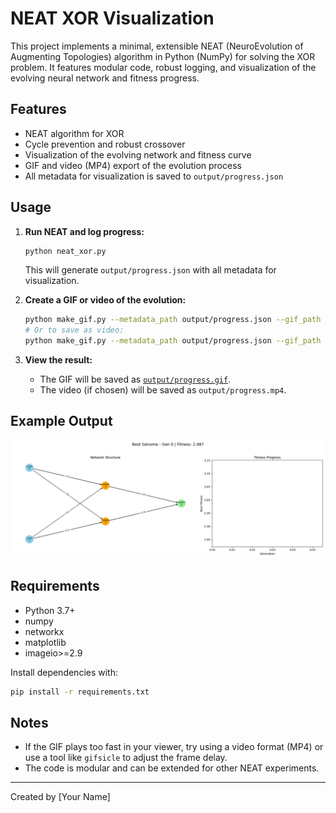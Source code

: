 # NEAT XOR Visualization

This project implements a minimal, extensible NEAT (NeuroEvolution of Augmenting Topologies) algorithm in Python (NumPy) for solving the XOR problem. It features modular code, robust logging, and visualization of the evolving neural network and fitness progress.

## Features

- NEAT algorithm for XOR
- Cycle prevention and robust crossover
- Visualization of the evolving network and fitness curve
- GIF and video (MP4) export of the evolution process
- All metadata for visualization is saved to `output/progress.json`

## Usage

1. **Run NEAT and log progress:**

   ```sh
   python neat_xor.py
   ```

   This will generate `output/progress.json` with all metadata for visualization.

2. **Create a GIF or video of the evolution:**

   ```sh
   python make_gif.py --metadata_path output/progress.json --gif_path output/progress.gif --duration_ms 60000
   # Or to save as video:
   python make_gif.py --metadata_path output/progress.json --gif_path output/progress.mp4 --duration_ms 60000
   ```

3. **View the result:**
   - The GIF will be saved as [`output/progress.gif`](output/progress.gif).
   - The video (if chosen) will be saved as `output/progress.mp4`.

## Example Output

![NEAT XOR Evolution GIF](output/progress.gif)

## Requirements

- Python 3.7+
- numpy
- networkx
- matplotlib
- imageio>=2.9

Install dependencies with:

```sh
pip install -r requirements.txt
```

## Notes

- If the GIF plays too fast in your viewer, try using a video format (MP4) or use a tool like `gifsicle` to adjust the frame delay.
- The code is modular and can be extended for other NEAT experiments.

---

Created by [Your Name]
